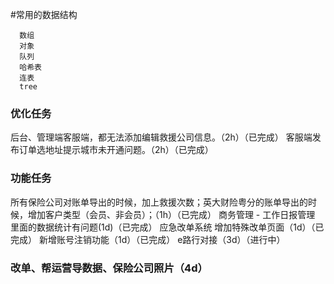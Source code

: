   #常用的数据结构
  
      数组
      对象
      队列
      哈希表
      连表
      tree
      
### 优化任务
后台、管理端客服端，都无法添加编辑救援公司信息。（2h）（已完成）
客服端发布订单选地址提示城市未开通问题。（2h）（已完成）

### 功能任务
所有保险公司对账单导出的时候，加上救援次数；英大财险粤分的账单导出的时候，增加客户类型（会员、非会员）；（1h）（已完成）
商务管理 - 工作日报管理 里面的数据统计有问题(1d)（已完成）
应急改单系统 增加特殊改单页面（1d）（已完成）
新增账号注销功能（1d）（已完成）
e路行对接（3d）（进行中）

### 改单、帮运营导数据、保险公司照片（4d）